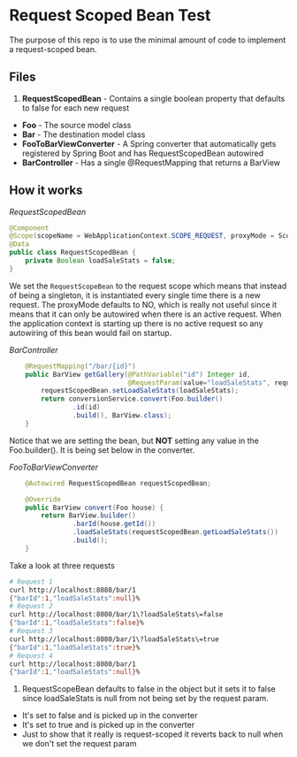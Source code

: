 # Request Scoped Bean Test

The purpose of this repo is to use the minimal amount of code to implement a request-scoped bean.

## Files
1. **RequestScopedBean** - Contains a single boolean property that defaults to false for each new request
* **Foo** - The source model class 
* **Bar** - The destination model class 
* **FooToBarViewConverter** - A Spring converter that automatically gets registered by Spring Boot and has RequestScopedBean autowired
* **BarController** - Has a single @RequestMapping that returns a BarView

## How it works

*RequestScopedBean*

```java
@Component
@Scope(scopeName = WebApplicationContext.SCOPE_REQUEST, proxyMode = ScopedProxyMode.TARGET_CLASS)
@Data
public class RequestScopedBean {
    private Boolean loadSaleStats = false;
}
```

We set the `RequestScopeBean` to the request scope which means that instead of being a singleton, it is instantiated every single time there is a new request. The proxyMode defaults to NO, which is really not useful since it means that it can only be autowired when there is an active request. When the application context is starting up there is no active request so any autowiring of this bean would fail on startup.

*BarController*
```java
    @RequestMapping("/bar/{id}")
    public BarView getGallery(@PathVariable("id") Integer id,
                              @RequestParam(value="loadSaleStats", required = false) Boolean loadSaleStats) {
        requestScopedBean.setLoadSaleStats(loadSaleStats);
        return conversionService.convert(Foo.builder()
                .id(id)
                .build(), BarView.class);
    }
```

Notice that we are setting the bean, but **NOT** setting any value in the Foo.builder(). It is being set below in the converter.

*FooToBarViewConverter*

```java
    @Autowired RequestScopedBean requestScopedBean;

    @Override
    public BarView convert(Foo house) {
        return BarView.builder()
                .barId(house.getId())
                .loadSaleStats(requestScopedBean.getLoadSaleStats())
                .build();
    }
```

Take a look at three requests

```bash
# Request 1
curl http://localhost:8080/bar/1
{"barId":1,"loadSaleStats":null}%
# Request 2
curl http://localhost:8080/bar/1\?loadSaleStats\=false
{"barId":1,"loadSaleStats":false}%
# Request 3
curl http://localhost:8080/bar/1\?loadSaleStats\=true
{"barId":1,"loadSaleStats":true}%
# Request 4
curl http://localhost:8080/bar/1
{"barId":1,"loadSaleStats":null}%
```

1. RequestScopeBean defaults to false in the object but it sets it to false since loadSaleStats is null from not being set by the request param.
* It's set to false and is picked up in the converter
* It's set to true and is picked up in the converter
* Just to show that it really is request-scoped it reverts back to null when we don't set the request param
